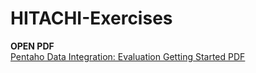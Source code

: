 # HITACHI-Exercises

**OPEN PDF**\
[Pentaho Data Integration: Evaluation Getting Started PDF](https://docs.google.com/viewer?url=https://raw.githubusercontent.com/WinHw/HITACHI-Exercises/master/Pentaho%20Data%20Integration%20(Evaluation%20Getting%20Started).pdf)
